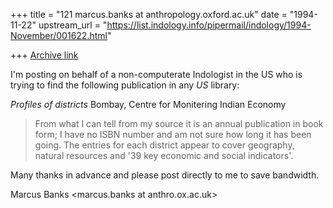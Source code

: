 +++
title = "121 marcus.banks at anthropology.oxford.ac.uk"
date = "1994-11-22"
upstream_url = "https://list.indology.info/pipermail/indology/1994-November/001622.html"

+++
[Archive link](https://list.indology.info/pipermail/indology/1994-November/001622.html)

I'm posting on behalf of a non-computerate Indologist in the US who is
trying to find the following publication in any *US* library:

_Profiles of districts_ Bombay, Centre for Monitering Indian Economy

>From what I can tell from my source it is an annual publication in book
form; I have no ISBN number and am not sure how long it has been going. The
entries for each district appear to cover geography, natural resources and
'39 key economic and social indicators'.

Many thanks in advance and please post directly to me to save bandwidth.

Marcus Banks  <marcus.banks at anthro.ox.ac.uk>







